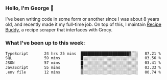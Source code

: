 ### Hello, I'm George 👋

I've been writing code in some form or another since I was about 8 years old, and recently made it my full-time job. On top of this, I maintain [Recipe Buddy](https://github.com/georgegebbett/recipe-buddy), a recipe scraper that interfaces with Grocy.  

<!--
**georgegebbett/georgegebbett** is a ✨ _special_ ✨ repository because its `README.md` (this file) appears on your GitHub profile.

Here are some ideas to get you started:

- 🔭 I’m currently working on ...
- 🌱 I’m currently learning ...
- 👯 I’m looking to collaborate on ...
- 🤔 I’m looking for help with ...
- 💬 Ask me about ...
- 📫 How to reach me: ...
- 😄 Pronouns: ...
- ⚡ Fun fact: ...
-->

### What I've been up to this week:
<!--START_SECTION:waka-->

```txt
TypeScript       24 hrs 25 mins  █████████████████████▓░░░   87.21 %
SQL              59 mins         █░░░░░░░░░░░░░░░░░░░░░░░░   03.56 %
JSON             57 mins         █░░░░░░░░░░░░░░░░░░░░░░░░   03.41 %
JavaScript       55 mins         ▓░░░░░░░░░░░░░░░░░░░░░░░░   03.33 %
.env file        12 mins         ▒░░░░░░░░░░░░░░░░░░░░░░░░   00.74 %
```

<!--END_SECTION:waka-->
